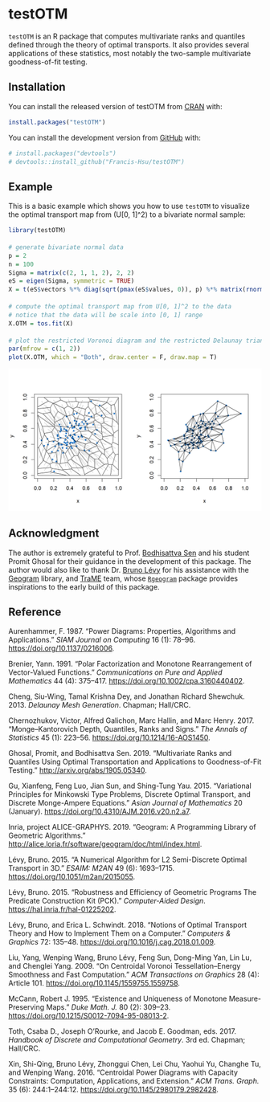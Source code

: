 
<!-- README.md is generated from README.Rmd. Please edit that file -->

# testOTM

<!-- badges: start -->

<!-- badges: end -->

`testOTM` is an R package that computes multivariate ranks and quantiles
defined through the theory of optimal transports. It also provides
several applications of these statistics, most notably the two-sample
multivariate goodness-of-fit testing.

## Installation

You can install the released version of testOTM from
[CRAN](https://CRAN.R-project.org) with:

``` r
install.packages("testOTM")
```

You can install the development version from
[GitHub](https://github.com/) with:

``` r
# install.packages("devtools")
# devtools::install_github("Francis-Hsu/testOTM")
```

## Example

This is a basic example which shows you how to use `testOTM` to
visualize the optimal transport map from \(U[0, 1]^2\) to a bivariate
normal sample:

``` r
library(testOTM)

# generate bivariate normal data
p = 2
n = 100
Sigma = matrix(c(2, 1, 1, 2), 2, 2)
eS = eigen(Sigma, symmetric = TRUE)
X = t(eS$vectors %*% diag(sqrt(pmax(eS$values, 0)), p) %*% matrix(rnorm(p * n), p))

# compute the optimal transport map from U[0, 1]^2 to the data
# notice that the data will be scale into [0, 1] range
X.OTM = tos.fit(X)

# plot the restricted Voronoi diagram and the restricted Delaunay triangulation
par(mfrow = c(1, 2))
plot(X.OTM, which = "Both", draw.center = F, draw.map = T)
```

![](man/figures/README-example-1.png)<!-- -->

## Acknowledgment

The author is extremely grateful to Prof. [Bodhisattva
Sen](http://www.stat.columbia.edu/~bodhi/Bodhi/Welcome.html) and his
student Promit Ghosal for their guidance in the development of this
package. The author would also like to thank Dr. [Bruno
Lévy](https://members.loria.fr/BLevy/) for his assistance with the
[Geogram](http://alice.loria.fr/index.php/software/4-library/75-geogram.html)
library, and [TraME](http://www.trame-project.com/) team, whose
[`Rgeogram`](https://github.com/TraME-Project/Rgeogram) package provides
inspirations to the early build of this package.

## Reference

<div id="refs" class="references">

<div id="ref-FA1987">

Aurenhammer, F. 1987. “Power Diagrams: Properties, Algorithms and
Applications.” *SIAM Journal on Computing* 16 (1): 78–96.
<https://doi.org/10.1137/0216006>.

</div>

<div id="ref-B1991">

Brenier, Yann. 1991. “Polar Factorization and Monotone Rearrangement of
Vector-Valued Functions.” *Communications on Pure and Applied
Mathematics* 44 (4): 375–417. <https://doi.org/10.1002/cpa.3160440402>.

</div>

<div id="ref-CDS2013">

Cheng, Siu-Wing, Tamal Krishna Dey, and Jonathan Richard Shewchuk. 2013.
*Delaunay Mesh Generation*. Chapman; Hall/CRC.

</div>

<div id="ref-CGHH2017">

Chernozhukov, Victor, Alfred Galichon, Marc Hallin, and Marc Henry.
2017. “Monge–Kantorovich Depth, Quantiles, Ranks and Signs.” *The Annals
of Statistics* 45 (1): 223–56. <https://doi.org/10.1214/16-AOS1450>.

</div>

<div id="ref-GS2019">

Ghosal, Promit, and Bodhisattva Sen. 2019. “Multivariate Ranks and
Quantiles Using Optimal Transportation and Applications to
Goodness-of-Fit Testing.” <http://arxiv.org/abs/1905.05340>.

</div>

<div id="ref-GLSY2015">

Gu, Xianfeng, Feng Luo, Jian Sun, and Shing-Tung Yau. 2015. “Variational
Principles for Minkowski Type Problems, Discrete Optimal Transport, and
Discrete Monge-Ampere Equations.” *Asian Journal of Mathematics* 20
(January). <https://doi.org/10.4310/AJM.2016.v20.n2.a7>.

</div>

<div id="ref-WEB:GEOGRAM">

Inria, project ALICE-GRAPHYS. 2019. “Geogram: A Programming Library of
Geometric Algorithms.”
<http://alice.loria.fr/software/geogram/doc/html/index.html>.

</div>

<div id="ref-L2015">

Lévy, Bruno. 2015. “A Numerical Algorithm for L2 Semi-Discrete Optimal
Transport in 3D.” *ESAIM: M2AN* 49 (6): 1693–1715.
<https://doi.org/10.1051/m2an/2015055>.

</div>

<div id="ref-L2015HAL">

Lévy, Bruno. 2015. “Robustness and Efficiency of Geometric Programs The
Predicate Construction Kit (PCK).” *Computer-Aided Design*.
<https://hal.inria.fr/hal-01225202>.

</div>

<div id="ref-LS2018">

Lévy, Bruno, and Erica L. Schwindt. 2018. “Notions of Optimal Transport
Theory and How to Implement Them on a Computer.” *Computers & Graphics*
72: 135–48. <https://doi.org/10.1016/j.cag.2018.01.009>.

</div>

<div id="ref-Liu2009">

Liu, Yang, Wenping Wang, Bruno Lévy, Feng Sun, Dong-Ming Yan, Lin Lu,
and Chenglei Yang. 2009. “On Centroidal Voronoi Tessellation–Energy
Smoothness and Fast Computation.” *ACM Transactions on Graphics* 28 (4):
Article 101. <https://doi.org/10.1145/1559755.1559758>.

</div>

<div id="ref-M1995">

McCann, Robert J. 1995. “Existence and Uniqueness of Monotone
Measure-Preserving Maps.” *Duke Math. J.* 80 (2): 309–23.
<https://doi.org/10.1215/S0012-7094-95-08013-2>.

</div>

<div id="ref-TOG2017">

Toth, Csaba D., Joseph O’Rourke, and Jacob E. Goodman, eds. 2017.
*Handbook of Discrete and Computational Geometry*. 3rd ed. Chapman;
Hall/CRC.

</div>

<div id="ref-Xin2016">

Xin, Shi-Qing, Bruno Lévy, Zhonggui Chen, Lei Chu, Yaohui Yu, Changhe
Tu, and Wenping Wang. 2016. “Centroidal Power Diagrams with Capacity
Constraints: Computation, Applications, and Extension.” *ACM Trans.
Graph.* 35 (6): 244:1–244:12. <https://doi.org/10.1145/2980179.2982428>.

</div>

</div>
